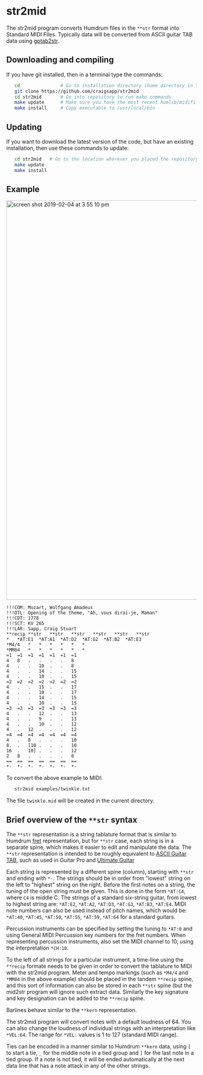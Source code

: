 str2mid
========

The str2mid program converts Humdrum files in the
`**str` format into Standard MIDI Files.  Typically data
will be converted from ASCII guitar TAB data using
[gptab2str](https://github.com/craigsapp/humextra/blob/master/scripts/perl/gptab2str).  

Downloading and compiling
-------------------------

If you have git installed, then in a terminal type the commands:

```bash
   cd               # Go to installation directory (home directory in this example).
   git clone https://github.com/craigsapp/str2mid
   cd str2mid       # Go into repository to run make commands.
   make update      # Make sure you have the most recent humlib/midifile libraries.
   make install     # Copy executable to /usr/local/bin
```

Updating 
--------

If you want to download the latest version of the code, but have an existing
installation, then use these commands to update:

```bash
   cd str2mid   # Go to the location wherever you placed the repository.
   make update
   make install
```

Example 
--------


<img width="1054" alt="screen shot 2019-02-04 at 3 55 10 pm" src="https://user-images.githubusercontent.com/3487289/52236495-032c8c00-2895-11e9-95fb-204129240f83.png">

```
!!!COM: Mozart, Wolfgang Amadeus
!!!OTL: Opening of the theme, "Ah, vous dirai-je, Maman"
!!!CDT: 1778
!!!SCT: KV 265
!!!LAR: Sapp, Craig Stuart
**recip	**str	**str	**str	**str	**str	**str
*	*AT:E1	*AT:A1	*AT:D2	*AT:G2	*AT:B2	*AT:E3
*M4/4	*	*	*	*	*	*
*MM84	*	*	*	*	*	*
=1	=1	=1	=1	=1	=1	=1
4	8	.	.	.	.	8
4	.	.	10	.	.	8
4	.	.	14	.	.	15
4	.	.	10	.	.	15
=2	=2	=2	=2	=2	=2	=2
4	.	.	15	.	.	17
4	.	.	10	.	.	17
4	.	.	14	.	.	15
4	.	.	10	.	.	15
=3	=3	=3	=3	=3	=3	=3
4	.	.	12	.	.	13
4	.	.	9	.	.	13
4	.	.	10	.	.	12
4	.	12	.	.	.	12
=4	=4	=4	=4	=4	=4	=4
4	.	8	.	.	.	10
8.	.	[10	.	.	.	10
16	.	10]	.	.	.	12
2	8	.	.	.	.	8
==	==	==	==	==	==	==
*-	*-	*-	*-	*-	*-	*-
```


To convert the above example to MIDI:

```bash
   str2mid examples/twinkle.txt
```

The file `twinkle.mid` will be created in the current directory.


Brief overview of the `**str` syntax
------------------------------

The `**str` representation is a string
tablature format that is similar to Humdrum
[fret](http://www.humdrum.org/Humdrum/representations/fret.rep.html)
representation,  but for `**str` case, each string is in a separate
spine, which makes it easier to edit and manipulate the data.  The `**str`
representation is intended to be roughly equivalent to [ASCII
Guitar TAB](https://en.wikipedia.org/wiki/ASCII_tab),
such as used in Guitar Pro and [Ultimate
Guitar](https://www.ultimate-guitar.com/contribution/help/rubric)

Each string is represented by a different spine (column), starting
with `**str` and ending with `*-`.  The strings should be in order from
"lowest" string on the left to "highest" string on the right. Before the
first notes on a string, the tuning of the open string must be given.
This is done in the form `*AT:C4`, where `C4` is middle C.  The strings of
a standard six-string guitar, from lowest to highest string are: `*AT:E2`,
`*AT:A2`, `*AT:D3`, `*AT:G3`, `*AT:B3`, `*AT:E4`.   MIDI note numbers can
also be used instead of pitch names, which would be: `*AT:40`, `*AT:45`,
`*AT:50`, `*AT:55`, `*AT:59`, `*AT:64` for a standard guitars.

Percussion instruments can be specified by setting the tuning to 
`*AT:0` and using General MIDI Percussion key numbers for the fret
numbers.  When representing percussion instruments, also set the MIDI 
channel to 10, using the interpretation `*CH:10`.

To the left of all strings for a particular instrument, a time-line using
the `**recip` formate needs to be given in order to convert the tablature
to MIDI with the str2mid program.  Meter and tempo markings (such as
`*M4/4` and `*MM84` in the above example) should be placed in the tandem
`**recip` spine, and this sort of information can also be stored in each
`**str` spine (but the mid2str program will ignore such extract data.
Similarly the key signature and key designation can be added to the
`**recip` spine.

Barlines behave similar to the `**kern` representation.

The str2mid program will convert notes with a default loudness of 64.   You
can also change the loudness of individual strings with an interpretation
like `*VEL:64`.  The range for `*VEL:` values is 1 to 127 (standard MIDI range).

Ties can be encoded in a manner similar to Humdrum `**kern` data, using
`[` to start a tie, `_` for the middle note in a tied group and `]`
for the last note in a tied group.  If a note is not tied, it will be
ended automatically at the next data line that has a note attack in any
of the other strings.


